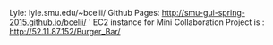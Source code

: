 Lyle: lyle.smu.edu/~bcelii/
Github Pages: http://smu-gui-spring-2015.github.io/bcelii/
'
EC2 instance for Mini Collaboration Project is : http://52.11.87.152/Burger_Bar/
